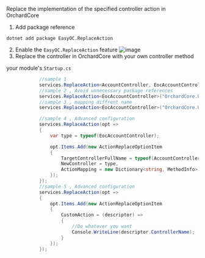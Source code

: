 ﻿Replace the implementation of the specified controller action in OrchardCore

1. Add package reference
```
dotnet add package EasyOC.ReplaceAction
```
2. Enable the `EasyOC.ReplaceAction` feature
![image](https://user-images.githubusercontent.com/15613121/215324237-f1b182fc-fa91-4043-9f3e-b7ccbae19a8a.png)
3. Replace the controller in OrchardCore with your own controller method

your module's `Startup.cs`
```C#
            //sample 1
            services.ReplaceAction<AccountController, EocAccountController>(nameof(EocAccountController.Login));
            //sample 2 , Avoid unnecessary package references
            services.ReplaceAction<EocAccountController>("OrchardCore.Users.Controllers.AccountController", "Login");
            //sample 3 , mapping diffrent name
            services.ReplaceAction<EocAccountController>("OrchardCore.Users.Controllers.AccountController", "ExternalLogin", "MyExternalLogin");

            //sample 4 , Advanced configuration
            services.ReplaceAction(opt =>
            {
                var type = typeof(EocAccountController);

                opt.Items.Add(new ActionReplaceOptionItem
                {
                    TargetControllerFullName = typeof(AccountController).FullName,
                    NewController = type,
                    ActionMapping = new Dictionary<string, MethodInfo> { ["ExternalLogin"] = type.GetMethod("ExternalLogin") }
                });
            });
            //sample 5 , Advanced configuration
            services.ReplaceAction(opt =>
            {
                opt.Items.Add(new ActionReplaceOptionItem
                {
                    CustomAction = (descriptor) =>
                    {
                        //Do whatever you want
                        Console.WriteLine(descriptor.ControllerName);
                    }
                });
            });
```
